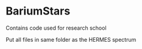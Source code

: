 # BariumStars
Contains code used for research school

Put all files in same folder as the HERMES spectrum
